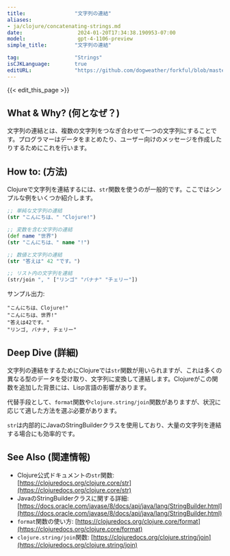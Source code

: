 ```yaml
---
title:                "文字列の連結"
aliases:
- ja/clojure/concatenating-strings.md
date:                  2024-01-20T17:34:38.190953-07:00
model:                 gpt-4-1106-preview
simple_title:         "文字列の連結"

tag:                  "Strings"
isCJKLanguage:        true
editURL:              "https://github.com/dogweather/forkful/blob/master/content/ja/clojure/concatenating-strings.md"
---
```


{{< edit_this_page >}}

## What & Why? (何となぜ？)
文字列の連結とは、複数の文字列をつなぎ合わせて一つの文字列にすることです。プログラマーはデータをまとめたり、ユーザー向けのメッセージを作成したりするためにこれを行います。

## How to: (方法)
Clojureで文字列を連結するには、`str`関数を使うのが一般的です。ここではシンプルな例をいくつか紹介します。

```clojure
;; 単純な文字列の連結
(str "こんにちは、" "Clojure!")

;; 変数を含む文字列の連結
(def name "世界")
(str "こんにちは、" name "!")

;; 数値と文字列の連結
(str "答えは" 42 "です。")

;; リスト内の文字列を連結
(str/join ", " ["リンゴ" "バナナ" "チェリー"])
```

サンプル出力:
```
"こんにちは、Clojure!"
"こんにちは、世界!"
"答えは42です。"
"リンゴ, バナナ, チェリー"
```

## Deep Dive (詳細)
文字列の連結をするためにClojureでは`str`関数が用いられますが、これは多くの異なる型のデータを受け取り、文字列に変換して連結します。Clojureがこの関数を追加した背景には、Lisp言語の影響があります。

代替手段として、`format`関数や`clojure.string/join`関数がありますが、状況に応じて適した方法を選ぶ必要があります。

`str`は内部的にJavaのStringBuilderクラスを使用しており、大量の文字列を連結する場合にも効率的です。

## See Also (関連情報)
- Clojure公式ドキュメントの`str`関数: [https://clojuredocs.org/clojure.core/str](https://clojuredocs.org/clojure.core/str)
- JavaのStringBuilderクラスに関する詳細: [https://docs.oracle.com/javase/8/docs/api/java/lang/StringBuilder.html](https://docs.oracle.com/javase/8/docs/api/java/lang/StringBuilder.html)
- `format`関数の使い方: [https://clojuredocs.org/clojure.core/format](https://clojuredocs.org/clojure.core/format)
- `clojure.string/join`関数: [https://clojuredocs.org/clojure.string/join](https://clojuredocs.org/clojure.string/join)
